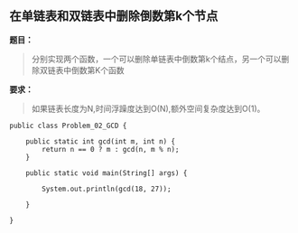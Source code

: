 ## 在单链表和双链表中删除倒数第k个节点

**题目：**
>分别实现两个函数，一个可以删除单链表中倒数第k个结点，另一个可以删除双链表中倒数第K个函数

**要求：**
>如果链表长度为N,时间浮躁度达到O(N),额外空间复杂度达到O(1)。


```
public class Problem_02_GCD {

	public static int gcd(int m, int n) {
		return n == 0 ? m : gcd(n, m % n);
	}

	public static void main(String[] args) {

		System.out.println(gcd(18, 27));

	}

}
```